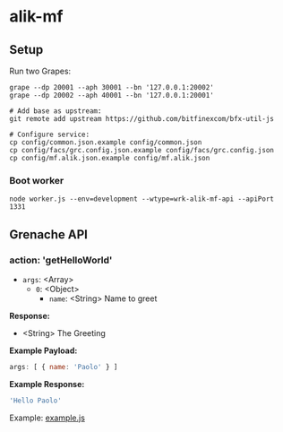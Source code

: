 # alik-mf

## Setup

Run two Grapes:

```
grape --dp 20001 --aph 30001 --bn '127.0.0.1:20002'
grape --dp 20002 --aph 40001 --bn '127.0.0.1:20001'
```

```
# Add base as upstream:
git remote add upstream https://github.com/bitfinexcom/bfx-util-js

# Configure service:
cp config/common.json.example config/common.json
cp config/facs/grc.config.json.example config/facs/grc.config.json
cp config/mf.alik.json.example config/mf.alik.json
```


### Boot worker

```
node worker.js --env=development --wtype=wrk-alik-mf-api --apiPort 1331
```

## Grenache API

### action: 'getHelloWorld'

  - `args`: &lt;Array&gt;
    - `0`: &lt;Object&gt;
      - `name`: &lt;String&gt; Name to greet

**Response:**

  - &lt;String&gt; The Greeting

**Example Payload:**

```js
args: [ { name: 'Paolo' } ]
```

**Example Response:**

```js
'Hello Paolo'
```

Example: [example.js](example.js)
